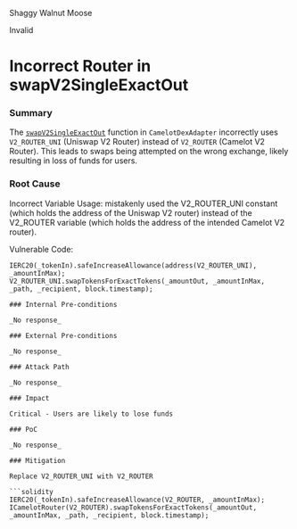 Shaggy Walnut Moose

Invalid

# Incorrect Router in swapV2SingleExactOut

### Summary

The [ `swapV2SingleExactOut`](https://github.com/sherlock-audit/2025-01-peapods-finance/blob/main/contracts/contracts/dex/CamelotDexAdapter.sol#L72) function in `CamelotDexAdapter` incorrectly uses `V2_ROUTER_UNI` (Uniswap V2 Router) instead of `V2_ROUTER` (Camelot V2 Router). This leads to swaps being attempted on the wrong exchange, likely resulting in loss of funds for users.


### Root Cause

Incorrect Variable Usage: mistakenly used the V2_ROUTER_UNI constant (which holds the address of the Uniswap V2 router) instead of the V2_ROUTER variable (which holds the address of the intended Camelot V2 router).

Vulnerable Code:
```solidity
IERC20(_tokenIn).safeIncreaseAllowance(address(V2_ROUTER_UNI), _amountInMax);
V2_ROUTER_UNI.swapTokensForExactTokens(_amountOut, _amountInMax, _path, _recipient, block.timestamp);

### Internal Pre-conditions

_No response_

### External Pre-conditions

_No response_

### Attack Path

_No response_

### Impact

Critical - Users are likely to lose funds

### PoC

_No response_

### Mitigation

Replace V2_ROUTER_UNI with V2_ROUTER

```solidity
IERC20(_tokenIn).safeIncreaseAllowance(V2_ROUTER, _amountInMax);
ICamelotRouter(V2_ROUTER).swapTokensForExactTokens(_amountOut, _amountInMax, _path, _recipient, block.timestamp);